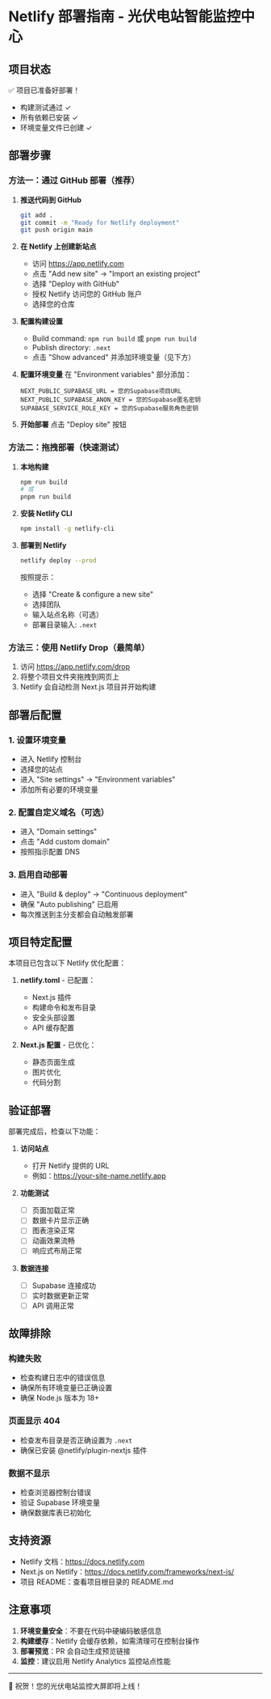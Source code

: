 # Netlify 部署指南 - 光伏电站智能监控中心

## 项目状态
✅ 项目已准备好部署！
- 构建测试通过 ✓
- 所有依赖已安装 ✓
- 环境变量文件已创建 ✓

## 部署步骤

### 方法一：通过 GitHub 部署（推荐）

1. **推送代码到 GitHub**
   ```bash
   git add .
   git commit -m "Ready for Netlify deployment"
   git push origin main
   ```

2. **在 Netlify 上创建新站点**
   - 访问 https://app.netlify.com
   - 点击 "Add new site" → "Import an existing project"
   - 选择 "Deploy with GitHub"
   - 授权 Netlify 访问您的 GitHub 账户
   - 选择您的仓库

3. **配置构建设置**
   - Build command: `npm run build` 或 `pnpm run build`
   - Publish directory: `.next`
   - 点击 "Show advanced" 并添加环境变量（见下方）

4. **配置环境变量**
   在 "Environment variables" 部分添加：
   ```
   NEXT_PUBLIC_SUPABASE_URL = 您的Supabase项目URL
   NEXT_PUBLIC_SUPABASE_ANON_KEY = 您的Supabase匿名密钥
   SUPABASE_SERVICE_ROLE_KEY = 您的Supabase服务角色密钥
   ```

5. **开始部署**
   点击 "Deploy site" 按钮

### 方法二：拖拽部署（快速测试）

1. **本地构建**
   ```bash
   npm run build
   # 或
   pnpm run build
   ```

2. **安装 Netlify CLI**
   ```bash
   npm install -g netlify-cli
   ```

3. **部署到 Netlify**
   ```bash
   netlify deploy --prod
   ```
   按照提示：
   - 选择 "Create & configure a new site"
   - 选择团队
   - 输入站点名称（可选）
   - 部署目录输入: `.next`

### 方法三：使用 Netlify Drop（最简单）

1. 访问 https://app.netlify.com/drop
2. 将整个项目文件夹拖拽到网页上
3. Netlify 会自动检测 Next.js 项目并开始构建

## 部署后配置

### 1. 设置环境变量
- 进入 Netlify 控制台
- 选择您的站点
- 进入 "Site settings" → "Environment variables"
- 添加所有必要的环境变量

### 2. 配置自定义域名（可选）
- 进入 "Domain settings"
- 点击 "Add custom domain"
- 按照指示配置 DNS

### 3. 启用自动部署
- 进入 "Build & deploy" → "Continuous deployment"
- 确保 "Auto publishing" 已启用
- 每次推送到主分支都会自动触发部署

## 项目特定配置

本项目已包含以下 Netlify 优化配置：

1. **netlify.toml** - 已配置：
   - Next.js 插件
   - 构建命令和发布目录
   - 安全头部设置
   - API 缓存配置

2. **Next.js 配置** - 已优化：
   - 静态页面生成
   - 图片优化
   - 代码分割

## 验证部署

部署完成后，检查以下功能：

1. **访问站点**
   - 打开 Netlify 提供的 URL
   - 例如：https://your-site-name.netlify.app

2. **功能测试**
   - [ ] 页面加载正常
   - [ ] 数据卡片显示正确
   - [ ] 图表渲染正常
   - [ ] 动画效果流畅
   - [ ] 响应式布局正常

3. **数据连接**
   - [ ] Supabase 连接成功
   - [ ] 实时数据更新正常
   - [ ] API 调用正常

## 故障排除

### 构建失败
- 检查构建日志中的错误信息
- 确保所有环境变量已正确设置
- 确保 Node.js 版本为 18+

### 页面显示 404
- 检查发布目录是否正确设置为 `.next`
- 确保已安装 @netlify/plugin-nextjs 插件

### 数据不显示
- 检查浏览器控制台错误
- 验证 Supabase 环境变量
- 确保数据库表已初始化

## 支持资源

- Netlify 文档：https://docs.netlify.com
- Next.js on Netlify：https://docs.netlify.com/frameworks/next-js/
- 项目 README：查看项目根目录的 README.md

## 注意事项

1. **环境变量安全**：不要在代码中硬编码敏感信息
2. **构建缓存**：Netlify 会缓存依赖，如需清理可在控制台操作
3. **部署预览**：PR 会自动生成预览链接
4. **监控**：建议启用 Netlify Analytics 监控站点性能

---

🎉 祝贺！您的光伏电站监控大屏即将上线！